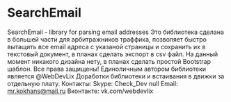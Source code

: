 # SearchEmail
SearchEmail - library for parsing email addresses
Это библиотека сделана в большей части для арбитражников траффика, позволяет быстро вытащить все email адреса с
указаной страницы и сохранить их в текстовый документ, в планах сделать экспорт в csv файл.
На данный момент никакого дизайна нету, в планах сделать простой Bootstrap шаблон.
Все права защищены! Единоличным автором библиотеки является @WebDevLix
Доработки библиотеки и встаивания в движки за отдельную плату.
Контакты:
Skype: Check_Dev null
Email: mr.kokhans@mail.ru
Вконтакте: vk.com/webdevlix
